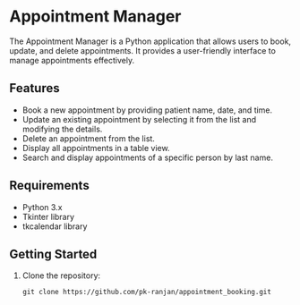 # Appointment Manager

The Appointment Manager is a Python application that allows users to book, update, and delete appointments. It provides a user-friendly interface to manage appointments effectively.

## Features

- Book a new appointment by providing patient name, date, and time.
- Update an existing appointment by selecting it from the list and modifying the details.
- Delete an appointment from the list.
- Display all appointments in a table view.
- Search and display appointments of a specific person by last name.

## Requirements

- Python 3.x
- Tkinter library
- tkcalendar library

## Getting Started

1. Clone the repository:

   ```shell
   git clone https://github.com/pk-ranjan/appointment_booking.git
